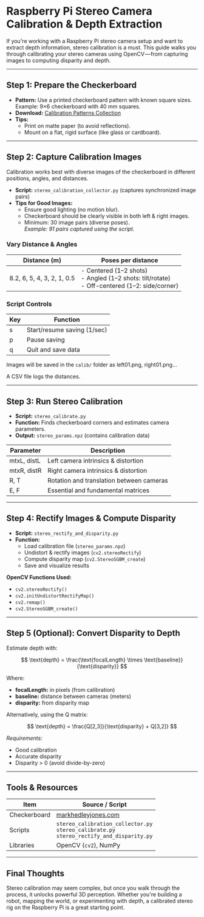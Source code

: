 # Raspberry Pi Stereo Camera Calibration & Depth Extraction

If you're working with a Raspberry Pi stereo camera setup and want to extract depth information, stereo calibration is a must. This guide walks you through calibrating your stereo cameras using OpenCV — from capturing images to computing disparity and depth.

---

## Step 1: Prepare the Checkerboard

- **Pattern:** Use a printed checkerboard pattern with known square sizes.  
  Example: 9×6 checkerboard with 40 mm squares.
- **Download:** [Calibration Patterns Collection](https://markhedleyjones.com/projects/calibration-checkerboard-collection)
- **Tips:**
  - Print on matte paper (to avoid reflections).
  - Mount on a flat, rigid surface (like glass or cardboard).

---

## Step 2: Capture Calibration Images

Calibration works best with diverse images of the checkerboard in different positions, angles, and distances.

- **Script:** `stereo_calibration_collector.py` (captures synchronized image pairs)
- **Tips for Good Images:**
  - Ensure good lighting (no motion blur).
  - Checkerboard should be clearly visible in both left & right images.
  - Minimum: 30 image pairs (diverse poses).  
    *Example: 91 pairs captured using the script.*

### Vary Distance & Angles

| Distance (m)    | Poses per distance                                                                 |
|-----------------|------------------------------------------------------------------------------------|
| 8.2, 6, 5, 4, 3, 2, 1, 0.5 | - Centered (1–2 shots)<br>- Angled (1–2 shots: tilt/rotate)<br>- Off-centered (1–2: side/corner) |

### Script Controls

| Key | Function                      |
|-----|-------------------------------|
| s   | Start/resume saving (1/sec)   |
| p   | Pause saving                  |
| q   | Quit and save data            |

Images will be saved in the `calib/` folder as left01.png, right01.png... 

A CSV file logs the distances.

---

## Step 3: Run Stereo Calibration

- **Script:** `stereo_calibrate.py`
- **Function:** Finds checkerboard corners and estimates camera parameters.
- **Output:** `stereo_params.npz` (contains calibration data)

| Parameter   | Description                             |
|-------------|-----------------------------------------|
| mtxL, distL | Left camera intrinsics & distortion     |
| mtxR, distR | Right camera intrinsics & distortion    |
| R, T        | Rotation and translation between cameras|
| E, F        | Essential and fundamental matrices      |

---

## Step 4: Rectify Images & Compute Disparity

- **Script:** `stereo_rectify_and_disparity.py`
- **Function:** 
  - Load calibration file (`stereo_params.npz`)
  - Undistort & rectify images (`cv2.stereoRectify`)
  - Compute disparity map (`cv2.StereoSGBM_create`)
  - Save and visualize results

**OpenCV Functions Used:**

- `cv2.stereoRectify()`
- `cv2.initUndistortRectifyMap()`
- `cv2.remap()`
- `cv2.StereoSGBM_create()`

---

## Step 5 (Optional): Convert Disparity to Depth

Estimate depth with: 

$$
\text{depth} = \frac{\text{focalLength} \times \text{baseline}}{\text{disparity}}
$$

Where:
- **focalLength:** in pixels (from calibration)
- **baseline:** distance between cameras (meters)
- **disparity:** from disparity map

Alternatively, using the Q matrix:

$$
\text{depth} = \frac{Q[2,3]}{\text{disparity} + Q[3,2]}
$$

*Requirements:*
- Good calibration
- Accurate disparity
- Disparity > 0 (avoid divide-by-zero)

---

## Tools & Resources

| Item        | Source / Script                      |
|-------------|--------------------------------------|
| Checkerboard| [markhedleyjones.com](https://markhedleyjones.com/projects/calibration-checkerboard-collection) |
| Scripts     | `stereo_calibration_collector.py`<br>`stereo_calibrate.py`<br>`stereo_rectify_and_disparity.py`|
| Libraries   | OpenCV (`cv2`), NumPy                |

---

## Final Thoughts

Stereo calibration may seem complex, but once you walk through the process, it unlocks powerful 3D perception. Whether you're building a robot, mapping the world, or experimenting with depth, a calibrated stereo rig on the Raspberry Pi is a great starting point.
